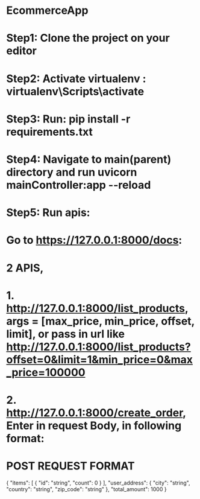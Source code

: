 # EcommerceApp
# Step1: Clone the project on your editor
# Step2: Activate virtualenv : virtualenv\Scripts\activate
# Step3: Run: pip install -r requirements.txt
# Step4: Navigate to main(parent) directory and run uvicorn mainController:app --reload
# Step5: Run apis:
# Go to https://127.0.0.1:8000/docs:
# 2 APIS,
# 1. http://127.0.0.1:8000/list_products, args = [max_price, min_price, offset, limit], or pass in url like http://127.0.0.1:8000/list_products?offset=0&limit=1&min_price=0&max_price=100000
# 2. http://127.0.0.1:8000/create_order, Enter in request Body, in following format:
# POST REQUEST FORMAT 
{
  "items": [
    {
      "id": "string",
      "count": 0
    }
  ],
  "user_address": {
    "city": "string",
    "country": "string",
    "zip_code": "string"
  },
  "total_amount": 1000
}
